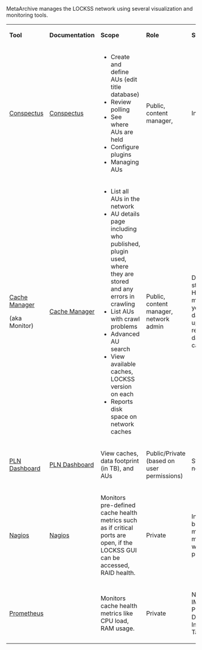 


MetaArchive manages the LOCKSS network using several visualization and monitoring tools.

  




<table class="wrapped confluenceTable">
 <tbody>
  <tr>
   <td data-highlight-colour="grey" title="Background color : ">
    <p title="">
     <strong>
      Tool
      <br/>
     </strong>
    </p>
   </td>
   <td data-highlight-colour="grey" title="Background color : ">
    <p title="">
     <strong>
      Documentation
      <br/>
     </strong>
    </p>
   </td>
   <td data-highlight-colour="grey" title="Background color : ">
    <p title="">
     <strong>
      Scope
     </strong>
    </p>
   </td>
   <td data-highlight-colour="grey" title="Background color : ">
    <p title="">
     <strong>
      Role
     </strong>
    </p>
   </td>
   <td data-highlight-colour="grey" title="Background color : ">
    <p title="">
     <strong>
      Status
     </strong>
    </p>
   </td>
   <td data-highlight-colour="grey" title="Background color : ">
    <p title="">
     <strong>
      Server/Host
     </strong>
    </p>
   </td>
  </tr>
  <tr>
   <td>
    <p>
     <a href="https://conspectus.metaarchive.org/" rel="nofollow">
      <span>
       Conspectus
      </span>
     </a>
    </p>
   </td>
   <td>
    <span>
     <a href="/public-documentation/MetaArchive-Cooperative/Knowledge-Base/Conspectus">
      Conspectus
     </a>
     <br/>
    </span>
   </td>
   <td>
    <ul>
     <li>
      <span>
       Create and define AUs (edit title database)
      </span>
     </li>
     <li>
      <span>
       Review polling
      </span>
     </li>
     <li>
      <span>
       See where AUs are held
      </span>
     </li>
     <li>
      <span>
       Configure plugins
      </span>
     </li>
     <li>
      <span>
       Managing AUs
      </span>
     </li>
    </ul>
   </td>
   <td>
    <p>
     <span>
      Public, content manager,
     </span>
    </p>
   </td>
   <td>
    <p>
     <span>
      In production
     </span>
    </p>
   </td>
   <td>
    <br/>
   </td>
  </tr>
  <tr>
   <td>
    <p>
     <a href="http://monitor.metaarchive.org/caches/list" rel="nofollow">
      <span>
       Cache Manager
      </span>
     </a>
    </p>
    <p>
     (aka Monitor)
    </p>
   </td>
   <td>
    <span>
     <a href="/public-documentation/MetaArchive-Cooperative/Knowledge-Base/Cache-Manager">
      Cache Manager
     </a>
     <br/>
    </span>
   </td>
   <td>
    <ul>
     <li>
      <span>
       List all AUs in the network
      </span>
     </li>
     <li>
      <span>
       AU details page including who published, plugin used, where they are stored and any errors in crawling
      </span>
     </li>
     <li>
      <span>
       List AUs with crawl problems
      </span>
     </li>
     <li>
      <span>
       Advanced AU search
      </span>
     </li>
     <li>
      <span>
       View available caches, LOCKSS version on each
      </span>
     </li>
     <li>
      <span>
       Reports disk space on network caches
      </span>
     </li>
    </ul>
   </td>
   <td>
    <p>
     <span>
      Public, content manager, network admin
     </span>
    </p>
   </td>
   <td>
    <p>
     <span>
      Degraded but still available. Hasn’t been maintained in years but AU data is updated. Not reliably pulling data from all caches.
     </span>
    </p>
   </td>
   <td>
    <br/>
   </td>
  </tr>
  <tr>
   <td>
    <p>
     <a href="https://dashboard.metaarchive.org/" rel="nofollow">
      <span>
       PLN Dashboard
      </span>
     </a>
    </p>
   </td>
   <td>
    <p>
     <span>
      <a href="/public-documentation/MetaArchive-Cooperative/Knowledge-Base/PLN-Dashboard">
       PLN Dashboard
      </a>
      <br/>
     </span>
    </p>
   </td>
   <td>
    <p>
     <span>
      View caches, data footprint (in TB), and AUs
     </span>
    </p>
   </td>
   <td>
    <p>
     <span>
      Public/Private (based on user permissions)
      <br/>
     </span>
    </p>
   </td>
   <td>
    <p>
     <span>
      Standing up now
     </span>
    </p>
   </td>
   <td>
    <br/>
   </td>
  </tr>
  <tr>
   <td>
    <p>
     <a href="https://data2.metaarchive.org/nagios/" rel="nofollow">
      <span>
       Nagios
      </span>
     </a>
    </p>
   </td>
   <td>
    <p>
     <span>
      <a href="/public-documentation/MetaArchive-Cooperative/Knowledge-Base/Nagios">
       Nagios
      </a>
      <br/>
     </span>
    </p>
   </td>
   <td>
    <p>
     <span>
      Monitors pre-defined cache health metrics such as if critical ports are open, if the LOCKSS GUI can be accessed, RAID health.
     </span>
    </p>
   </td>
   <td>
    <p>
     <span>
      Private
     </span>
    </p>
   </td>
   <td>
    <p>
     <span>
      In production, but individual metric checks may not be working properly.
     </span>
    </p>
   </td>
   <td>
    <br/>
   </td>
  </tr>
  <tr>
   <td>
    <p>
     <a href="https://prometheus.io/" rel="nofollow">
      <span>
       Prometheus
      </span>
     </a>
    </p>
   </td>
   <td>
    <p>
     <span>
      <br/>
     </span>
    </p>
   </td>
   <td>
    <p>
     <span>
      Monitors cache health metrics like CPU load, RAM usage.
     </span>
    </p>
   </td>
   <td>
    <p>
     <span>
      Private
     </span>
    </p>
   </td>
   <td>
    <p>
     <span>
      NOT IMPLEMENTED, Phase 2 PLN Dashboard Implementation Task
     </span>
    </p>
   </td>
   <td>
    <br/>
   </td>
  </tr>
 </tbody>
</table>


